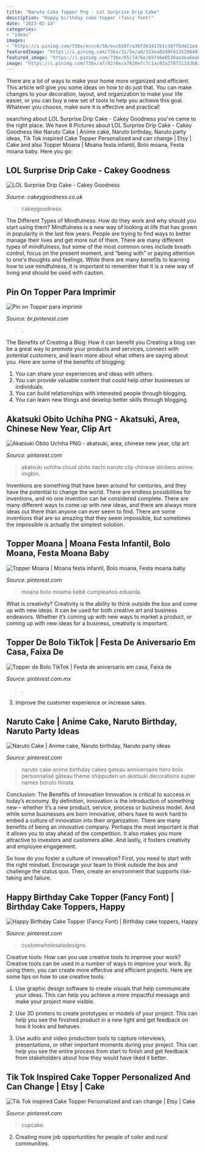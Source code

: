 ```yaml
---
title: "Naruto Cake Topper Png - Lol Surprise Drip Cake"
description: "Happy birthday cake topper (fancy font)"
date: "2023-02-14"
categories:
- "ideas"
images:
- "https://i.pinimg.com/736x/ec/c6/50/ecc650fca36f263417b1c38ffbd421e4.jpg"
featuredImage: "https://i.pinimg.com/736x/31/5e/a0/315ea0249f41352084916c3c9a94b450--anime-birthday-cake-naruto-birthday-party.jpg"
featured_image: "https://i.pinimg.com/736x/65/74/6e/65746e0536aa3ea6eab42f66c556def7.jpg"
image: "https://i.pinimg.com/736x/a7/82/8e/a7828efc7c1ac02a2787311d3b6abe69.jpg"
---
```



There are a lot of ways to make your home more organized and efficient. This article will give you some ideas on how to do just that. You can make changes to your decoration, layout, and organization to make your life easier, or you can buy a new set of tools to help you achieve this goal. Whatever you choose, make sure it is effective and practical!

	

		
searching about LOL Surprise Drip Cake - Cakey Goodness you've came to the right place. We have 8 Pictures about LOL Surprise Drip Cake - Cakey Goodness like Naruto Cake | Anime cake, Naruto birthday, Naruto party ideas, Tik Tok inspired Cake Topper Personalized and can change | Etsy | Cake and also Topper Moana | Moana festa infantil, Bolo moana, Festa moana baby. Here you go:
		
    
## LOL Surprise Drip Cake - Cakey Goodness

<img loading=lazy src="http://www.cakeygoodness.co.uk/wp-content/uploads/2020/12/lol-ice-cream-drip-cake-11.jpg" onerror="this.onerror=null;this.src='https://tse3.mm.bing.net/th?id=OIP.f-lok1pkxvL7tGSUaUXG3AHaKp&amp;pid=15.1';" alt="LOL Surprise Drip Cake - Cakey Goodness">

_Source: cakeygoodness.co.uk_

>cakeygoodness. 

	

The Different Types of Mindfulness: How do they work and why should you start using them?
Mindfulness is a new way of looking at life that has grown in popularity in the last few years. People are trying to find ways to better manage their lives and get more out of them. There are many different types of mindfulness, but some of the most common ones include breath control, focus on the present moment, and “being with” or paying attention to one's thoughts and feelings. While there are many benefits to learning how to use mindfulness, it is important to remember that it is a new way of living and should be used with caution.

    
## Pin On Topper Para Imprimir

<img loading=lazy src="https://i.pinimg.com/736x/a7/82/8e/a7828efc7c1ac02a2787311d3b6abe69.jpg" onerror="this.onerror=null;this.src='https://tse2.mm.bing.net/th?id=OIP.vp1gnt4dk49ed7LSu0WvUwHaKe&amp;pid=15.1';" alt="Pin on Topper para imprimir">

_Source: br.pinterest.com_

>. 

	

The Benefits of Creating a Blog: How it can benefit you
Creating a blog can be a great way to promote your products and services, connect with potential customers, and learn more about what others are saying about you. Here are some of the benefits of blogging:
1. You can share your experiences and ideas with others.
2. You can provide valuable content that could help other businesses or individuals.
3. You can build relationships with interested people through blogging.
4. You can learn new things and develop better skills through blogging.

    
## Akatsuki Obito Uchiha PNG - Akatsuki, Area, Chinese New Year, Clip Art

<img loading=lazy src="https://i.pinimg.com/736x/ec/c6/50/ecc650fca36f263417b1c38ffbd421e4.jpg" onerror="this.onerror=null;this.src='https://tse3.mm.bing.net/th?id=OIP.u6iDKH-QRTuKjP_6G73f3gHaHX&amp;pid=15.1';" alt="Akatsuki Obito Uchiha PNG - akatsuki, area, chinese new year, clip art">

_Source: pinterest.com_

>akatsuki uchiha cloud obito itachi naruto clip chinese stickers anime imgbin. 

	

Inventions are something that have been around for centuries, and they have the potential to change the world. There are endless possibilities for inventions, and no one invention can be considered complete. There are many different ways to come up with new ideas, and there are always more ideas out there than anyone can ever seem to find. There are some inventions that are so amazing that they seem impossible, but sometimes the impossible is actually the simplest solution.

    
## Topper Moana | Moana Festa Infantil, Bolo Moana, Festa Moana Baby

<img loading=lazy src="https://i.pinimg.com/736x/3f/be/aa/3fbeaaf50f71729ef33ed7aaf1bee182.jpg" onerror="this.onerror=null;this.src='https://tse3.mm.bing.net/th?id=OIP.BsElHFWVhJ9_CBR3-ManiAHaKd&amp;pid=15.1';" alt="Topper Moana | Moana festa infantil, Bolo moana, Festa moana baby">

_Source: pinterest.com_

>moana bolo moama bebê cumpleaños eduarda. 

	

What is creativity?
Creativity is the ability to think outside the box and come up with new ideas. It can be used for both creative art and business endeavors. Whether it’s coming up with new ways to market a product, or coming up with new ideas for a business, creativity is important.

    
## Topper De Bolo TikTok | Festa De Aniversario Em Casa, Faixa De

<img loading=lazy src="https://i.pinimg.com/736x/84/f8/80/84f8801ba5bb2b414a3192f9a27d70d1.jpg" onerror="this.onerror=null;this.src='https://tse3.mm.bing.net/th?id=OIP.IyXTlYqGu5K6BvRBQ9J2RgAAAA&amp;pid=15.1';" alt="Topper de Bolo TikTok | Festa de aniversario em casa, Faixa de">

_Source: pinterest.com.mx_

>. 

	

3. Improve the customer experience or increase sales.

    
## Naruto Cake | Anime Cake, Naruto Birthday, Naruto Party Ideas

<img loading=lazy src="https://i.pinimg.com/736x/31/5e/a0/315ea0249f41352084916c3c9a94b450--anime-birthday-cake-naruto-birthday-party.jpg" onerror="this.onerror=null;this.src='https://tse4.mm.bing.net/th?id=OIP.FndT4ehc-9whrDTuoGtqpQHaKh&amp;pid=15.1';" alt="Naruto Cake | Anime cake, Naruto birthday, Naruto party ideas">

_Source: pinterest.com_

>naruto cake anime birthday cakes gateau anniversaire hero bolo personnalisé gâteau theme shippuden un akatsuki decorations super names boruto hinata. 

	

Conclusion: The Benefits of Innovation
Innovation is critical to success in today’s economy. By definition, innovation is the introduction of something new – whether it’s a new product, service, process or business model. And while some businesses are born innovative, others have to work hard to embed a culture of innovation into their organization.
There are many benefits of being an innovative company. Perhaps the most important is that it allows you to stay ahead of the competition. It also makes you more attractive to investors and customers alike. And lastly, it fosters creativity and employee engagement.

So how do you foster a culture of innovation? First, you need to start with the right mindset. Encourage your team to think outside the box and challenge the status quo. Then, create an environment that supports risk-taking and failure.

    
## Happy Birthday Cake Topper (Fancy Font) | Birthday Cake Toppers, Happy

<img loading=lazy src="https://i.pinimg.com/736x/de/a0/47/dea04753618168baba0d4c6bcd895f74.jpg" onerror="this.onerror=null;this.src='https://tse4.mm.bing.net/th?id=OIP.OZ5pYWs5A-gefm5UOPoYqAHaHa&amp;pid=15.1';" alt="Happy Birthday Cake Topper (Fancy Font) | Birthday cake toppers, Happy">

_Source: pinterest.com_

>customwholesaledesigns. 

	

Creative tools: How can you use creative tools to improve your work?
Creative tools can be used in a number of ways to improve your work. By using them, you can create more effective and efficient projects. Here are some tips on how to use creative tools:
1. Use graphic design software to create visuals that help communicate your ideas. This can help you achieve a more impactful message and make your project more visible.

2. Use 3D printers to create prototypes or models of your project. This can help you see the finished product in a new light and get feedback on how it looks and behaves.

3. Use audio and video production tools to capture interviews, presentations, or other important moments during your project. This can help you see the entire process from start to finish and get feedback from stakeholders about how they would have liked it better.


    
## Tik Tok Inspired Cake Topper Personalized And Can Change | Etsy | Cake

<img loading=lazy src="https://i.pinimg.com/736x/65/74/6e/65746e0536aa3ea6eab42f66c556def7.jpg" onerror="this.onerror=null;this.src='https://tse3.mm.bing.net/th?id=OIP.vGe-W26lb7tl3SfkITsTywHaHa&amp;pid=15.1';" alt="Tik Tok inspired Cake Topper Personalized and can change | Etsy | Cake">

_Source: pinterest.com_

>cupcake. 

	

2. Creating more job opportunities for people of color and rural communities. 

